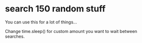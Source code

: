 # search 150 random stuff

You can use this for a lot of things...

Change time.sleep() for custom amount you want to wait between searches.